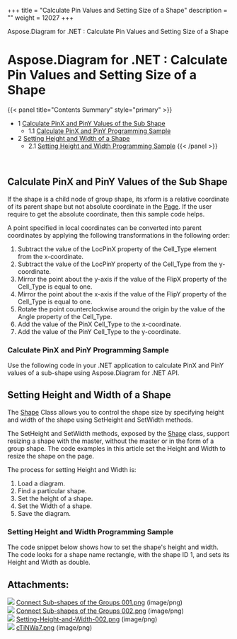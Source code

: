 +++
title = "Calculate Pin Values and Setting Size of a Shape" 
description = "" 
weight = 12027 
+++

Aspose.Diagram for .NET : Calculate Pin Values and Setting Size of a Shape  

# Aspose.Diagram for .NET : Calculate Pin Values and Setting Size of a Shape


{{< panel title="Contents Summary" style="primary" >}}
*   1 [Calculate PinX and PinY Values of the Sub Shape](#CalculatePinValuesandSettingSizeofaShape-CalculatePinXandPinYValuesoftheSubShape)
    *   1.1 [Calculate PinX and PinY Programming Sample](#CalculatePinValuesandSettingSizeofaShape-CalculatePinXandPinYProgrammingSample)
*   2 [Setting Height and Width of a Shape](#CalculatePinValuesandSettingSizeofaShape-SettingHeightandWidthofaShape)
    *   2.1 [Setting Height and Width Programming Sample](#CalculatePinValuesandSettingSizeofaShape-SettingHeightandWidthProgrammingSample)
{{< /panel >}}
 

 

## Calculate PinX and PinY Values of the Sub Shape

If the shape is a child node of group shape, its xform is a relative coordinate of its parent shape but not absolute coordinate in the [Page](http://www.aspose.com/api/net/diagram/aspose.diagram/page). If the user require to get the absolute coordinate, then this sample code helps.

A point specified in local coordinates can be converted into parent coordinates by applying the following transformations in the following order:

1.  Subtract the value of the LocPinX property of the Cell\_Type element from the x-coordinate.
2.  Subtract the value of the LocPinY property of the Cell\_Type from the y-coordinate.
3.  Mirror the point about the y-axis if the value of the FlipX property of the Cell\_Type is equal to one.
4.  Mirror the point about the x-axis if the value of the FlipY property of the Cell\_Type is equal to one.
5.  Rotate the point counterclockwise around the origin by the value of the Angle property of the Cell\_Type.
6.  Add the value of the PinX Cell\_Type to the x-coordinate.
7.  Add the value of the PinY Cell\_Type to the y-coordinate.

### Calculate PinX and PinY Programming Sample

Use the following code in your .NET application to calculate PinX and PinY values of a sub-shape using Aspose.Diagram for .NET API.

## Setting Height and Width of a Shape

The [Shape](http://www.aspose.com/api/net/diagram/aspose.diagram/shape) Class allows you to control the shape size by specifying height and width of the shape using SetHeight and SetWidth methods.

The SetHeight and SetWidth methods, exposed by the [Shape](http://www.aspose.com/api/net/diagram/aspose.diagram/shape) class, support resizing a shape with the master, without the master or in the form of a group shape. The code examples in this article set the Height and Width to resize the shape on the page.

The process for setting Height and Width is:

1.  Load a diagram.
2.  Find a particular shape.
3.  Set the height of a shape.
4.  Set the Width of a shape.
5.  Save the diagram.

### Setting Height and Width Programming Sample

The code snippet below shows how to set the shape's height and width. The code looks for a shape name rectangle, with the shape ID 1, and sets its Height and Width as double.

## Attachments:

![](https://docs2.aspose.com/diagram/net/images/icons/bullet_blue.gif) [Connect Sub-shapes of the Groups 001.png](https://docs2.aspose.com/diagram/net/attachments/18350193/18546846.png) (image/png)  
![](https://docs2.aspose.com/diagram/net/images/icons/bullet_blue.gif) [Connect Sub-shapes of the Groups 002.png](https://docs2.aspose.com/diagram/net/attachments/18350193/18546845.png) (image/png)  
![](https://docs2.aspose.com/diagram/net/images/icons/bullet_blue.gif) [Setting-Height-and-Width-002.png](https://docs2.aspose.com/diagram/net/attachments/18350193/18547264.png) (image/png)  
![](https://docs2.aspose.com/diagram/net/images/icons/bullet_blue.gif) [cTiNWa7.png](https://docs2.aspose.com/diagram/net/attachments/18350193/18547226.png) (image/png)  

